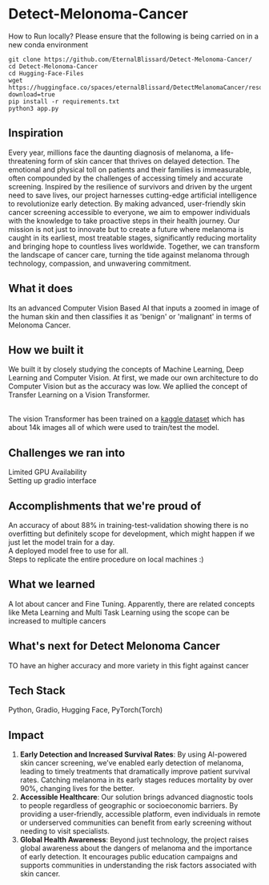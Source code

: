 # Detect-Melonoma-Cancer

How to Run locally? Please ensure that the following is being carried on in a new conda environment
```
git clone https://github.com/EternalBlissard/Detect-Melonoma-Cancer/
cd Detect-Melonoma-Cancer
cd Hugging-Face-Files
wget https://huggingface.co/spaces/eternalBlissard/DetectMelanomaCancer/resolve/main/ViTModel.pt?download=true
pip install -r requirements.txt
python3 app.py

```
## Inspiration
Every year, millions face the daunting diagnosis of melanoma, a life-threatening form of skin cancer that thrives on delayed detection. The emotional and physical toll on patients and their families is immeasurable, often compounded by the challenges of accessing timely and accurate screening. Inspired by the resilience of survivors and driven by the urgent need to save lives, our project harnesses cutting-edge artificial intelligence to revolutionize early detection. By making advanced, user-friendly skin cancer screening accessible to everyone, we aim to empower individuals with the knowledge to take proactive steps in their health journey. Our mission is not just to innovate but to create a future where melanoma is caught in its earliest, most treatable stages, significantly reducing mortality and bringing hope to countless lives worldwide. Together, we can transform the landscape of cancer care, turning the tide against melanoma through technology, compassion, and unwavering commitment.
## What it does
Its an advanced Computer Vision Based AI that inputs a zoomed in image of the human skin and then classifies it as 'benign' or 'malignant' in terms of Melonoma Cancer.
## How we built it
We built it by closely studying the concepts of Machine Learning, Deep Learning and Computer Vision. At first, we made our own architecture to do Computer Vision but as the accuracy was low. We apllied the concept of Transfer Learning on a Vision Transformer.<br><br>

The vision Transformer has been trained on a [kaggle dataset](https://www.kaggle.com/datasets/bhaveshmittal/melanoma-cancer-dataset) which has about 14k images all of which were used to train/test the model.
## Challenges we ran into
Limited GPU Availability<br>
Setting up gradio interface<br>
## Accomplishments that we're proud of
An accuracy of about 88% in training-test-validation showing there is no overfitting but definitely scope for development, which might happen if we just let the model train for a day.<br>
A deployed model free to use for all.<br>
Steps to replicate the entire procedure on local machines :)

## What we learned
A lot about cancer and Fine Tuning. Apparently, there are related concepts like Meta Learning and Multi Task Learning using the scope can be increased to multiple cancers
## What's next for Detect Melonoma Cancer
TO have an higher accuracy and more variety in this fight against cancer

## Tech Stack
Python, Gradio, Hugging Face, PyTorch(Torch)
## Impact
1. **Early Detection and Increased Survival Rates**: 
   By using AI-powered skin cancer screening, we’ve enabled early detection of melanoma, leading to timely treatments that dramatically improve patient survival rates. Catching melanoma in its early stages reduces mortality by over 90%, changing lives for the better.
2. **Accessible Healthcare**: 
   Our solution brings advanced diagnostic tools to people regardless of geographic or socioeconomic barriers. By providing a user-friendly, accessible platform, even individuals in remote or underserved communities can benefit from early screening without needing to visit specialists.
3. **Global Health Awareness**: 
   Beyond just technology, the project raises global awareness about the dangers of melanoma and the importance of early detection. It encourages public education campaigns and supports communities in understanding the risk factors associated with skin cancer.
